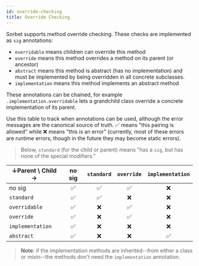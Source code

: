 ```yaml
---
id: override-checking
title: Override Checking
---
```


Sorbet supports method override checking. These checks are implemented as
`sig` annotations:

- `overridable` means children can override this method
- `override` means this method overrides a method on its parent (or ancestor)
- `abstract` means this method is abstract (has no implementation) and must be
  implemented by being overridden in all concrete subclasses.
- `implementation` means this method implements an abstract method

These annotations can be chained, for example `.implementation.overridable`
lets a grandchild class override a concrete implementation of its parent.

Use this table to track when annotations can be used, although the error
messages are the canonical source of truth. ✅ means "this pairing is allowed"
while ❌ means "this is an error" (currently, most of these errors are runtime
errors, though in the future they may become static errors).

> Below, `standard` (for the child or parent) means "has a `sig`, but has none
> of the special modifiers."

| ↓Parent \ Child → | no sig | `standard` | `override` | `implementation` |
| ----------------- | :----: | :--------: | :--------: | :--------------: |
| no sig            | ✅     | ✅         | ✅         | ❌               |
| `standard`        | ✅     | ✅         | ❌         | ❌               |
| `overridable`     | ✅     | ❌         | ✅         | ❌               |
| `override`        | ✅     | ❌         | ✅         | ❌               |
| `implementation`  | ✅     | ❌         | ❌         | ❌               |
| `abstract`        | ✅     | ❌         | ❌         | ✅               |

> **Note**: if the implementation methods are inherited--from either a class or
> mixin--the methods don't need the `implementation` annotation.

